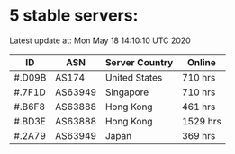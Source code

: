 # 5 stable servers:

Latest update at: Mon May 18 14:10:10 UTC 2020

| ID | ASN | Server Country | Online |
| -- | --- | -------------- | ------ |
| #.D09B | AS174 | United States | 710 hrs |
| #.7F1D | AS63949 | Singapore | 710 hrs |
| #.B6F8 | AS63888 | Hong Kong | 461 hrs |
| #.BD3E | AS63888 | Hong Kong | 1529 hrs |
| #.2A79 | AS63949 | Japan | 369 hrs |

